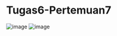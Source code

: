 # Tugas6-Pertemuan7



![image](https://github.com/user-attachments/assets/2f38ff98-4297-4a32-b4ef-88e30e4e2240)
![image](https://github.com/user-attachments/assets/ae4666ca-c0ee-4533-b584-4aa308e3385b)

